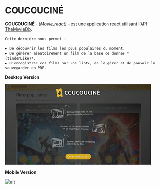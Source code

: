 # COUCOUCINÉ 

**COUCOUCINÉ** - *(Movie_react)* - est une application react utilisant l'[API TheMovieDb](https://www.themoviedb.org/). 
```
Cette dernière nous permet :

► De découvrir les films les plus populaires du moment.
► De générer aléatoirement un film de la base de donnée *(tinderLike)*.
► D'enregistrer ces films sur une liste, de la gérer et de pouvoir la sauvegarder en PDF.
```

**Desktop Version**

![alt](https://github.com/jeanpruski/jeanpruski.github.io/blob/master/gif/coucoucine_lg.gif?raw=true)

**Mobile Version**

![alt](https://github.com/jeanpruski/jeanpruski.github.io/blob/master/gif/coucoucine_sm.gif?raw=true)
